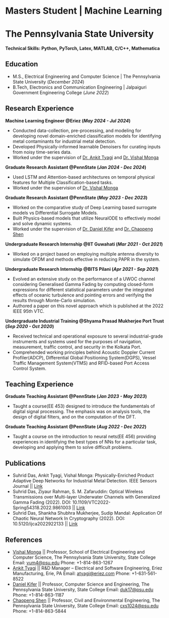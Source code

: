 # Masters Student | Machine Learning
# The Pennsylvania State University

#### Technical Skills: Python, PyTorch, Latex, MATLAB, C/C++, Mathematica

## Education					       		
- M.S., Electrical Engineering and Computer Science	| The Pennsylvania State University (_December 2024_)	 			        		
- B.Tech, Electronics and Communication Engineering | Jalpaiguri Government Engineering College (_June 2022_)

## Research Experience
**Machine Learning Engineer @Eriez (_May 2024 - Jul 2024_)**
- Conducted data-collection, pre-processing, and modeling for developing novel domain-enriched classification models for identifying metal contaminants for industrial metal detection. 
- Developed Physically-informed learnable Denoisers for curating inputs from noisy time-series data.
- Worked under the supervision of [Dr. Ankit Tyagi](https://www.linkedin.com/in/antyagi5/) and [Dr. Vishal Monga](https://www.linkedin.com/in/vishal-monga-a639153/)

**Graduate Research Assistant @PennState (_Jan 2024 - Dec 2024_)**
- Used LSTM and Attention-based architectures on temporal physical features for Multiple Classification-based tasks.
- Worked under the supervision of [Dr. Vishal Monga](https://www.linkedin.com/in/vishal-monga-a639153/)

**Graduate Research Assistant @PennState (_May 2023 - Dec 2023_)**
- Worked on the comparative study of Deep Learning based surrogate models vs Differential Surrogate Models.
- Built Physics-based models that utilize NeuralODE to effectively model and solve dynamic systems.
- Worked under the supervision of [Dr. Daniel Kifer](https://www.linkedin.com/in/danielkifer/) and [Dr. Chaopeng Shen](https://www.linkedin.com/in/chaopeng/)

**Undergraduate Research Internship @IIT Guwahati (_Mar 2021 - Oct 2021_)**
- Worked on a project based on employing multiple antenna diversity to simulate OFDM and methods effective in reducing PAPR in the system. 

**Undergraduate Research Internship @BITS Pilani (_Apr 2021 - Sep 2021_)**
- Evolved an extensive study on the performance of a UWOC channel considering Generalised Gamma Fading by computing closed-form expressions for different statistical parameters under the integrated effects of oceanic turbulence and pointing errors and verifying the results through Monte-Carlo simulation.
- Authored a paper on this novel approach which is published at the 2022 IEEE 95th VTC.

**Undergraduate Industrial Training @Shyama Prasad Mukherjee Port Trust (_Sep 2020 - Oct 2020_)**
- Received technical and operational exposure to several industrial-grade instruments and systems used for the purposes of navigation, measurement, traffic control, and security in the Kolkata Port.
- Comprehended working principles behind Acoustic Doppler Current Profiler(ADCP), Differential Global Positioning System(DGPS), Vessel Traffic Management System(VTMS) and RFID-based Port Access Control System.

## Teaching Experience
**Graduate Teaching Assistant @PennState (_Jan 2023 - May 2023_)**
- Taught a course(EE 453) designed to introduce the fundamentals of digital signal processing. The emphasis was on analysis tools, the design of digital filters, and on the computation of the DFT.

**Graduate Teaching Assistant @PennState (_Aug 2022 - Dec 2022_)**
- Taught a course on the introduction to neural nets(EE 456) providing experiences in identifying the best types of NNs for a particular task, developing and applying them to solve difficult problems.

## Publications
- Suhrid Das, Ankit Tyagi, Vishal Monga: Physically-Enriched Product Adaptive Deep Networks for Industrial Metal Detection. IEEE Sensors Journal || [Link](https://ieeexplore.ieee.org/document/10977754)
- Suhrid Das, Ziyaur Rahman, S. M. Zafaruddin: Optical Wireless Transmissions over Multi-layer Underwater Channels with Generalized Gamma Fading (2022). DOI: 10.1109/VTC2022-Spring54318.2022.9861003 || [Link](https://ieeexplore.ieee.org/abstract/document/9861003)
- Suhrid Das, Shankha Shubhra Mukherjee, Sudip Mandal: Application Of Chaotic Neural Network In Cryptography (2022). DOI: 10.5120/ijca2022922133 || [Link](https://www.ijcaonline.org/archives/volume184/number13/32388-2022922133/)

## References
- [Vishal Monga](https://www.eecs.psu.edu/departments/directory-detail-g.aspx?q=VUM4) || Professor, School of Electrical Engineering and Computer Science, The Pennsylvania State University, State College Email: vum4@psu.edu Phone: +1-814-863-1267
- [Ankit Tyagi](https://www.linkedin.com/in/antyagi5/) || R&D Manager – Electrical and Software Engineering, Eriez Manufacturing, Erie, PA Email: atyagi@eriez.com Phone: +1-631-561-8522
- [Daniel Kifer](https://www.cse.psu.edu/~duk17/) || Professor, Computer Science and Engineering, The Pennsylvania State University, State College Email: duk17@psu.edu Phone: +1-814-863-1187
- [Chaopeng Shen](https://water.engr.psu.edu/shen/) || Professor, Civil and Environmental Engineering, The Pennsylvania State University, State College Email: cxs1024@psu.edu Phone: +1-814-863-5844
   

   

